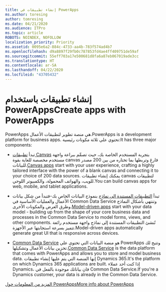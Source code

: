 ```yaml
---
title: إنشاء تطبيقات في PowerApps
ms.author: toresing
author: tomresing
ms.date: 04/21/2020
ms.audience: ITPro
ms.topic: article
ROBOTS: NOINDEX, NOFOLLOW
localization_priority: Priority
ms.assetid: 0095e6a2-884c-4733-aa4b-783f574ad4b7
ms.openlocfilehash: d9a8897f29fb0c787853fd4ae4ff409751de59af
ms.sourcegitcommit: 55eff703a17e500681d8fa6a87eb067019ade3cc
ms.translationtype: HT
ms.contentlocale: ar-SA
ms.lasthandoff: 04/22/2020
ms.locfileid: "43705432"
---
```

# <a name="create-apps-with-powerapps"></a><span data-ttu-id="c3c30-102">إنشاء تطبيقات باستخدام PowerApps</span><span class="sxs-lookup"><span data-stu-id="c3c30-102">Create apps with PowerApps</span></span>

<span data-ttu-id="c3c30-103">PowerApps هي منصة تطوير لتطبيقات الأعمال.</span><span class="sxs-lookup"><span data-stu-id="c3c30-103">PowerApps is a development platform for business apps.</span></span> <span data-ttu-id="c3c30-104">تحتوي علي ثلاثة مكونات رئيسية:</span><span class="sxs-lookup"><span data-stu-id="c3c30-104">It has three major components:</span></span> 
  
- <span data-ttu-id="c3c30-105">تبدأ [تطبيقات Canvas](https://go.microsoft.com/fwlink/?linkid=874495) بتجربة المستخدم الخاصة بك، حيث تصمِّم ببراعة واجهة مستخدم مخصصة للغاية بقوة canvas فارغ وتربطها بما تختاره من بين 200 مصدر للبيانات.</span><span class="sxs-lookup"><span data-stu-id="c3c30-105">[Canvas apps](https://go.microsoft.com/fwlink/?linkid=874495) start with your user experience, crafting a highly tailored interface with the power of a blank canvas and connecting it to your choice of 200 data sources.</span></span> <span data-ttu-id="c3c30-106">يمكنك إنشاء تطبيقات canvas لتطبيقات للويب، والهواتف المحمولة، والكمبيوتر اللوحي.</span><span class="sxs-lookup"><span data-stu-id="c3c30-106">You can build canvas apps for web, mobile, and tablet applications.</span></span> 
    
- <span data-ttu-id="c3c30-107">تبدأ [التطبيقات المستندة إلى نماذج](https://go.microsoft.com/fwlink/?linkid=874496) بنموذج البيانات الخاص بك-فتبدأ من شكل بيانات الأعمال والعمليات الأساسية في Common Data Service وتنتهي بأشكال النماذج وطرق العرض والمكونات الأخرى.</span><span class="sxs-lookup"><span data-stu-id="c3c30-107">[Model-driven apps](https://go.microsoft.com/fwlink/?linkid=874496) start with your data model - building up from the shape of your core business data and processes in the Common Data Service to model forms, views, and other components.</span></span> <span data-ttu-id="c3c30-108">تُنشئ التطبيقات المستندة إلى نماذج واجهة مستخدم رائعة تتميز بسرعة استجابتها عبر الأجهزة.</span><span class="sxs-lookup"><span data-stu-id="c3c30-108">Model-driven apps automatically generate great UI that is responsive across devices.</span></span> 
    
- <span data-ttu-id="c3c30-109">[Common Data Service](https://go.microsoft.com/fwlink/?linkid=874497) هو منصة البيانات التي تحتوي علي PowerApps وتتيح لك تخزين بيانات الأعمال وتشكيلها.</span><span class="sxs-lookup"><span data-stu-id="c3c30-109">[Common Data Service](https://go.microsoft.com/fwlink/?linkid=874497) is the data platform that comes with PowerApps and allows you to store and model business data.</span></span> <span data-ttu-id="c3c30-110">إنها المنصة التي يتم عليها إنشاء تطبيقات Dynamics 365.</span><span class="sxs-lookup"><span data-stu-id="c3c30-110">It's the platform on which Dynamics 365 applications are built.</span></span> <span data-ttu-id="c3c30-111">إذا كنت أحد عملاء Dynamics، فان بياناتك موجودة بالفعل في Common Data Service.</span><span class="sxs-lookup"><span data-stu-id="c3c30-111">If you're a Dynamics customer, your data is already in the Common Data Service.</span></span> 
    
[<span data-ttu-id="c3c30-112">المزيد من المعلومات حول PowerApps</span><span class="sxs-lookup"><span data-stu-id="c3c30-112">More info about PowerApps</span></span>](https://go.microsoft.com/fwlink/?linkid=874498)
  

